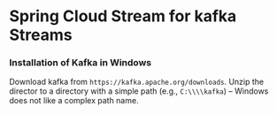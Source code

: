 # Spring Cloud Stream for kafka Streams

### Installation of Kafka in Windows 
Download kafka from `https://kafka.apache.org/downloads`.
Unzip the director to a directory with a simple path (e.g., `C:\\\\kafka`) &ndash; 
Windows does not like a complex path name.
